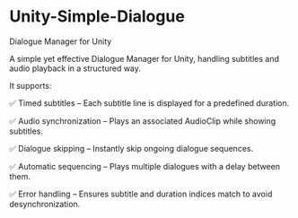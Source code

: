 # Unity-Simple-Dialogue
Dialogue Manager for Unity


A simple yet effective Dialogue Manager for Unity, handling subtitles and audio playback in a structured way. 

It supports:

✅ Timed subtitles – Each subtitle line is displayed for a predefined duration.

✅ Audio synchronization – Plays an associated AudioClip while showing subtitles.

✅ Dialogue skipping – Instantly skip ongoing dialogue sequences.

✅ Automatic sequencing – Plays multiple dialogues with a delay between them.

✅ Error handling – Ensures subtitle and duration indices match to avoid desynchronization.
